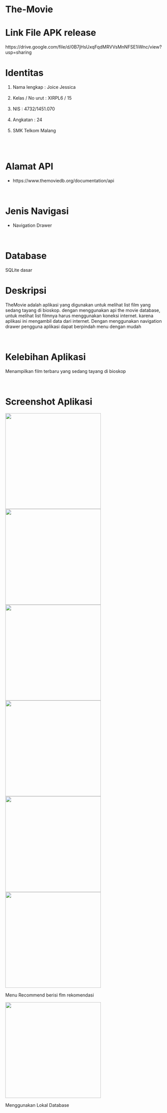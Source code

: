 # The-Movie

<h1>Link File APK release</h1>
<p> https://drive.google.com/file/d/0B7jHsUxqFqdMRVVsMnNFSE1iWnc/view?usp=sharing </p>

<h1> Identitas </h1>
<ol>
<li> Nama lengkap : Joice Jessica </li> <br>
<li> Kelas / No urut : XIRPL6 / 15 </li> <br>
<li> NIS : 4732/1451.070 </li> <br>
<li> Angkatan : 24 </li> <br>
<li> SMK Telkom Malang </li> <br>
</ol> <br>

<h1> Alamat API </h1>
<ul>
  <li>  https://www.themoviedb.org/documentation/api </li> 
</ul> <br>

<h1> Jenis Navigasi </h1>
<ul>
  <li> Navigation Drawer </li> 
</ul> <br>

<h1> Database </h1>
<p> SQLite dasar </p>

<h1> Deskripsi </h1>
<p> TheMovie adalah aplikasi yang digunakan untuk melihat list film yang sedang tayang di bioskop.
dengan menggunakan api the movie database, untuk melihat list filmnya harus menggunakan koneksi internet. karena
aplikasi ini mengambil data dari internet. Dengan menggunakan navigation drawer pengguna aplikasi dapat berpindah menu dengan mudah </p> <br>

<h1> Kelebihan Aplikasi </h1>
<p> Menampilkan film terbaru yang sedang tayang di bioskop </p> <br>

<h1> Screenshot Aplikasi </h1>
<img src ="https://cloud.githubusercontent.com/assets/22056134/26034300/ae56c87c-38e4-11e7-8c69-71033b22bb5f.png" width="300"/>
<img src ="https://cloud.githubusercontent.com/assets/22056134/26034302/ae785f6e-38e4-11e7-805e-081d5c840c53.png" width="300"/>
<img src ="https://cloud.githubusercontent.com/assets/22056134/26034303/ae79883a-38e4-11e7-9e0f-f8651d625664.png" width="300"/>
<img src ="https://cloud.githubusercontent.com/assets/22056134/26034304/ae7b1768-38e4-11e7-9159-dea8048b0e1a.png" width="300"/>
<img src ="https://cloud.githubusercontent.com/assets/22056134/26034301/ae775c04-38e4-11e7-9916-2894c97b1dd7.png" width="300"/>
<img src ="https://user-images.githubusercontent.com/22056134/27068417-3dc80af4-503a-11e7-88fa-c1bf5849192b.png" width="300"/>
<p> Menu Recommend berisi flm rekomendasi </p>
<img src ="https://user-images.githubusercontent.com/22056134/27068418-3df35e8e-503a-11e7-985a-3e8d93315c4f.png" width="300"/>
<p> Menggunakan Lokal Database </p>


